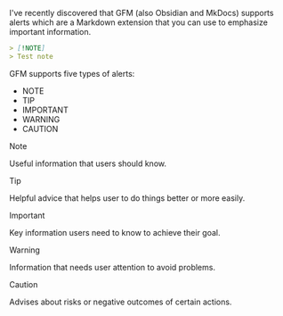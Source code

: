 I've recently discovered that GFM (also Obsidian and MkDocs) supports alerts which are a Markdown extension that you can use to emphasize important information.

```md
> [!NOTE]
> Test note
```

GFM supports five types of alerts:

- NOTE
- TIP
- IMPORTANT
- WARNING
- CAUTION

> [!NOTE]
> Useful information that users should know.

> [!TIP]
> Helpful advice that helps user to do things better or more easily. 

> [!IMPORTANT]
> Key information users need to know to achieve their goal.

> [!WARNING]
> Information that needs user attention to avoid problems.

> [!CAUTION]
> Advises about risks or negative outcomes of certain actions.

